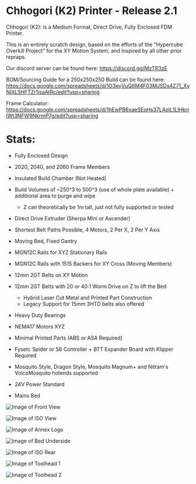 # Chhogori (K2) Printer - Release 2.1

Chhogori (K2): is a Medium Format, Direct Drive, Fully Enclosed FDM Printer.

This is an entirely scratch design, based on the efforts of the "Hypercube Overkill Project" for the XY Motion System, and inspired by all other prior repraps.

Our discord server can be found here: https://discord.gg/MzTR3zE

BOM/Sourcing Guide for a 250x250x250 Build can be found here: https://docs.google.com/spreadsheets/d/1O3eyVuQ6M4F03MJSDs4Z71_XyNjXL5HFTZr1jsaAtRc/edit?usp=sharing

Frame Calculator: https://docs.google.com/spreadsheets/d/1hEwPB6xaeSEoHs37LAolL1LlHkrrIWt3NFW9NkrmP7g/edit?usp=sharing

# Stats:
- Fully Enclosed Design
- 2020, 2040, and 2060 Frame Members
- Insulated Build Chamber (Not Heated)
- Build Volumes of ~250^3 to 500^3 (use of whole plate available) + additional area to purge and wipe
     - Z can theoretically be 1m tall, just not fully supported or tested

- Direct Drive Extruder (Sherpa Mini or Ascender)

- Shortest Belt Paths Possible, 4 Motors, 2 Per X, 2 Per Y Axis
- Moving Bed, Fixed Gantry

- MGN12C Rails for XYZ Stationary Rails
- MGN12C Rails with 1515 Backers for XY Cross (Moving Members)
- 12mm 2GT Belts on XY Motion 
- 12mm 2GT Belts with 20 or 40:1 Worm Drive on Z to lift the Bed 
	 - Hybrid Laser Cut Metal and Printed Part Construction
	 - Legacy Support for 15mm 3HTD belts also offered
- Heavy Duty Bearings
- NEMA17 Motors XYZ

- Minimal Printed Parts (ABS or ASA Required)

- Fysetc Spider or S6 Controller + BTT Expander Board with Klipper Required
- Mosquito Style, Dragon Style, Mosquito Magnum+ and Nitram's VolcoMosquito hotends supported
- 24V Power Standard
- Mains Bed

![Image of Front View](Release_2_1/Images/1800px_k2_r2_render_center.png?raw=true)
 
![Image of ISO View](Release_2_1/Images/1800px_k2_r2_render_dimetric.png?raw=true)
  
![Image of Annex Logo](Release_2_1/Images/1800px_k2_r2_render_logozoom.png?raw=true)

![Image of Bed Underside](Release_2_1/Images/1800px_k2_r2_render_lowertext.png?raw=true)

![Image of ISO Rear](Release_2_1/Images/1800px_k2_r2_render_rear.png?raw=true)

![Image of Toolhead 1](Release_2_1/Images/1800px_k2_r2_render_toolhead_lower.png?raw=true)

![Image of Toolhead 2](Release_2_1/Images/1800px_k2_r2_render_toolhead_upper.png?raw=true)
